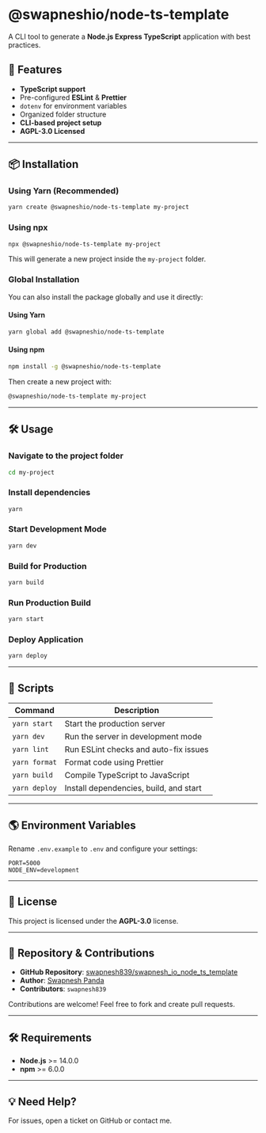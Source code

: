 # @swapneshio/node-ts-template

A CLI tool to generate a **Node.js Express TypeScript** application with best practices.

## 🚀 Features

- **TypeScript support**
- Pre-configured **ESLint** & **Prettier**
- `dotenv` for environment variables
- Organized folder structure
- **CLI-based project setup**
- **AGPL-3.0 Licensed**

---

## 📦 Installation

### **Using Yarn (Recommended)**

```sh
yarn create @swapneshio/node-ts-template my-project
```

### **Using npx**

```sh
npx @swapneshio/node-ts-template my-project
```

This will generate a new project inside the `my-project` folder.

### **Global Installation**

You can also install the package globally and use it directly:

#### **Using Yarn**

```sh
yarn global add @swapneshio/node-ts-template
```

#### **Using npm**

```sh
npm install -g @swapneshio/node-ts-template
```

Then create a new project with:

```sh
@swapneshio/node-ts-template my-project
```

---

## 🛠 Usage

### **Navigate to the project folder**

```sh
cd my-project
```

### **Install dependencies**

```sh
yarn
```

### **Start Development Mode**

```sh
yarn dev
```

### **Build for Production**

```sh
yarn build
```

### **Run Production Build**

```sh
yarn start
```

### **Deploy Application**

```sh
yarn deploy
```

---

## 🔧 Scripts

| Command            | Description                                 |
|--------------------|---------------------------------------------|
| `yarn start`       | Start the production server                 |
| `yarn dev`         | Run the server in development mode          |
| `yarn lint`        | Run ESLint checks and auto-fix issues       |
| `yarn format`      | Format code using Prettier                  |
| `yarn build`       | Compile TypeScript to JavaScript            |
| `yarn deploy`      | Install dependencies, build, and start      |

---

## 🌎 Environment Variables

Rename `.env.example` to `.env` and configure your settings:

```env
PORT=5000
NODE_ENV=development
```

---

## 📜 License

This project is licensed under the **AGPL-3.0** license.

---

## 📂 Repository & Contributions

- **GitHub Repository**: [swapnesh839/swapnesh_io_node_ts_template](https://github.com/swapnesh839/swapnesh_io_node_ts_template.git)
- **Author**: [Swapnesh Panda](https://github.com/swapnesh839)
- **Contributors**: `swapnesh839`

Contributions are welcome! Feel free to fork and create pull requests.

---

## 🛠 Requirements

- **Node.js** >= 14.0.0
- **npm** >= 6.0.0

---

## 💡 Need Help?

For issues, open a ticket on GitHub or contact me.

